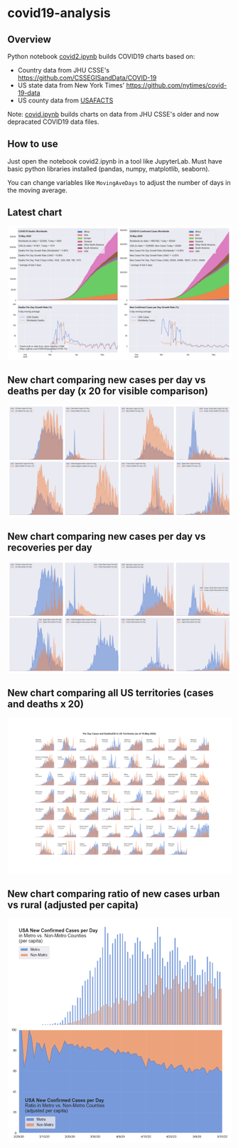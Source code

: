 # covid19-analysis

## Overview
Python notebook [covid2.ipynb](https://github.com/danlaw/covid19-analysis/blob/master/covid2.ipynb) builds COVID19 charts based on:
* Country data from JHU CSSE's https://github.com/CSSEGISandData/COVID-19
* US state data from New York Times' https://github.com/nytimes/covid-19-data
* US county data from [USAFACTS](https://usafacts.org/visualizations/coronavirus-covid-19-spread-map/)

Note: [covid.ipynb](https://github.com/danlaw/covid19-analysis/blob/master/covid.ipynb) builds charts on data from JHU CSSE's older and now depracated COVID19 data files.

## How to use
Just open the notebook covid2.ipynb in a tool like JupyterLab. Must have basic python libraries installed (pandas, numpy, matplotlib, seaborn).

You can change variables like ``MovingAveDays`` to adjust the number of days in the moving average.

## Latest chart
![Latest chart](charts/20200519-covid19-chart.png)

## New chart comparing new cases per day vs deaths per day (x 20 for visible comparison)
![Comparison chart](charts/20200519-comparison-chart.png)

## New chart comparing new cases per day vs recoveries per day
![Recovery chart](charts/20200519-comparison-recovery-chart.png)

## New chart comparing all US territories (cases and deaths x 20)
![Territories chart](charts/20200519-compare-US-territories.png)

## New chart comparing ratio of new cases urban vs rural (adjusted per capita)
![Urban rural per capita chart](charts/20200519-US-counties-urban-vs-rural-per-capita.png)